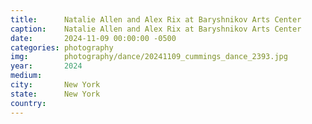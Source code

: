 ```yaml
---
title:  	Natalie Allen and Alex Rix at Baryshnikov Arts Center
caption:	Natalie Allen and Alex Rix at Baryshnikov Arts Center
date:   	2024-11-09 00:00:00 -0500
categories: photography
img:		photography/dance/20241109_cummings_dance_2393.jpg
year:		2024
medium:
city:		New York
state:		New York
country:
---
```

